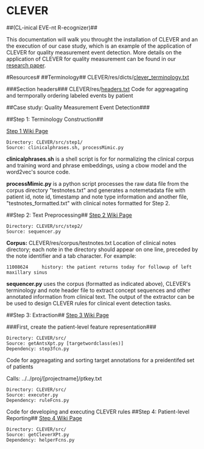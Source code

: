 # CLEVER #
##(CL-inical EVE-nt R-ecognizer)##

This documentation will walk you throught the installation of CLEVER and an the execution of our case study, which is an example of the application of CLEVER for quality measurement event detection.  More details on the application of CLEVER for quality measurement can be found in our [research paper][1].

#Resources#
##Terminology##
CLEVER/res/dicts/[clever_terminology.txt][2]

###Section headers###
CLEVER/res/[headers.txt][3]
Code for aggreagating and termporally ordering labeled events by patient

##Case study: Quality Measurement Event Detection###

##Step 1: Terminology Construction##

[Step 1 Wiki Page][4]
```
Directory: CLEVER/src/step1/
Source: clinicalphrases.sh, processMimic.py
```
**clinicalphrases.sh** is a shell script is for for normalizing the clinical corpus and training word and phrase embeddings, using a cbow model and the word2vec's source code.

**processMimic.py** is a python script processes the raw data file from the corpus directory "testnotes.txt" and generates a notemetadata file with patient id, note id, timestamp and note type information and another file, "testnotes_formatted.txt" with clinical notes formatted for Step 2.

##Step 2: Text Preprocessing##
[Step 2 Wiki Page][5]
```
Directory: CLEVER/src/step2/
Source: sequencer.py
```
**Corpus:** 
CLEVER/res/corpus/testnotes.txt
Location of clinical notes directory; each note in the directory should appear on one line, preceded by the note identifier and a tab character.  For example:
```
11008624	 history: the patient returns today for followup of left maxillary sinus 
```
**sequencer.py** uses the corpus (formatted as indicated above), CLEVER's terminology and note header file to extract concept sequences and other annotated information from clinical text.  The output of the extractor can be be used to design CLEVER rules for clinical event detection tasks.                  

##Step 3: Extraction##
[Step 3 Wiki Page][6]

###First, create the patient-level feature representation###
```
Directory: CLEVER/src/
Source: getAntsXpt.py [targetwordclass(es)]
Dependency: step3fcn.py
```
Code for aggreagating and sorting target annotations for a preidentifed set of patients

Calls: ../../proj/[projectname]/ptkey.txt 

```
Directory: CLEVER/src/
Source: executer.py 
Dependency: ruleFcns.py
```
Code for developing and executing CLEVER rules
##Step 4: Patient-level Reporting##
[Step 4 Wiki Page][7]
```
Directory: CLEVER/src/
Source: getCleverXPt.py 
Dependency: helperFcns.py
```

[1]: https://www.dropbox.com/s/f10szg57rhpt1fg/quality_measures_egems.docx?dl=0   "research paper"
[2]: https://github.com/stamang/CLEVER/blob/master/res/dicts/clever_terminology.txt "clever_terminology.txt"
[3]: https://github.com/stamang/CLEVER/blob/master/res/header.txt "header.txt"
[4]: https://github.com/stamang/CLEVER/wiki/Step-1:-Terminology-Construction "Step 1"
[5]: https://github.com/stamang/CLEVER/wiki/Step-2:-Text-Preprocessing "Step 2"
[6]: https://github.com/stamang/CLEVER/wiki/Step-3:-Extraction "Step 3"
[7]: https://github.com/stamang/CLEVER/wiki/Step-4:-Patient-level-Reporting "Step 4"







